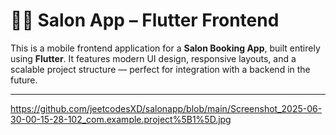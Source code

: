 # 💇‍♀️ Salon App – Flutter Frontend

This is a mobile frontend application for a **Salon Booking App**, built entirely using **Flutter**. It features modern UI design, responsive layouts, and a scalable project structure — perfect for integration with a backend in the future.

---
https://github.com/jeetcodesXD/salonapp/blob/main/Screenshot_2025-06-30-00-15-28-102_com.example.project%5B1%5D.jpg
